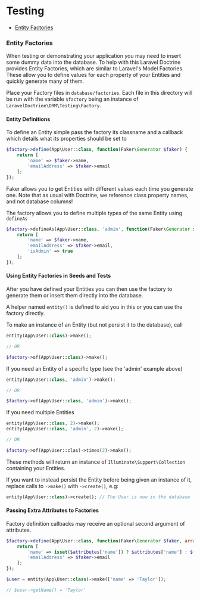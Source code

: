 # Testing

- [Entity Factories](#entity-factories)

<a name="entity-factories"></a>
### Entity Factories

When testing or demonstrating your application you may need to insert some dummy data into the database. To help with
this Laravel Doctrine provides Entity Factories, which are similar to Laravel's Model Factories. These allow you
to define values for each property of your Entities and quickly generate many of them.

Place your Factory files in `database/factories`. Each file in this directory will be run with the variable `$factory`
being an instance of `LaravelDoctrine\ORM\Testing\Factory`.

#### Entity Definitions
 
To define an Entity simple pass the factory its classname and a callback which details what its properties should be set
to

```php
$factory->define(App\User::class, function(Faker\Generator $faker) {
    return [
        'name' => $faker->name,
        'emailAddress' => $faker->email
    ];
});
```

Faker allows you to get Entities with different values each time you generate one. Note that as usual with Doctrine,
we reference class property names, and not database columns!

The factory allows you to define multiple types of the same Entity using `defineAs`

```php
$factory->defineAs(App\User::class, 'admin', function(Faker\Generator $faker) {
    return [
        'name' => $faker->name,
        'emailAddress' => $faker->email,
        'isAdmin' => true
    ];
});
```

#### Using Entity Factories in Seeds and Tests

After you have defined your Entities you can then use the factory to generate them or insert them directly into the
database.

A helper named `entity()` is defined to aid you in this or you can use the factory directly.

To make an instance of an Entity (but not persist it to the database), call

```php
entity(App\User::class)->make();

// OR

$factory->of(App\User::class)->make();
```

If you need an Entity of a specific type (see the 'admin' example above)

```php
entity(App\User::class, 'admin')->make();

// OR

$factory->of(App\User::class, 'admin')->make();
```

If you need multiple Entities

```php
entity(App\User::class, 2)->make();
entity(App\User::class, 'admin', 2)->make();

// OR

$factory->of(App\User::clas)->times(2)->make();
```

These methods will return an instance of `Illuminate\Support\Collection` containing your Entities.

If you want to instead persist the Entity before being given an instance of it, replace calls to `->make()` with `->create()`,
e.g:

```php
entity(App\User::class)->create(); // The User is now in the database
```

#### Passing Extra Attributes to Factories

Factory definition callbacks may receive an optional second argument of attributes.

```php
$factory->define(App\User::class, function(Faker\Generator $faker, array $attributes) {
    return [
        'name' => isset($attributes['name']) ? $attributes['name'] : $faker->name,
        'emailAddress' => $faker->email
    ];
});

$user = entity(App\User::class)->make(['name' => 'Taylor']);

// $user->getName() = 'Taylor'
```
